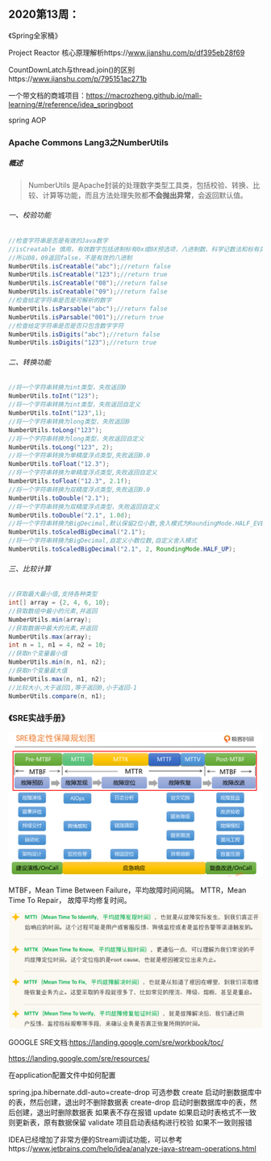 ## 2020第13周：

《Spring全家桶》

Project Reactor 核心原理解析https://www.jianshu.com/p/df395eb28f69

CountDownLatch与thread.join()的区别https://www.jianshu.com/p/795151ac271b

一个带文档的商城项目：https://macrozheng.github.io/mall-learning/#/reference/idea_springboot

spring AOP 

###  Apache Commons Lang3之NumberUtils

##### 概述

> NumberUtils 是Apache封装的处理数字类型工具类，包括校验、转换、比较、计算等功能，而且方法处理失败都**不会抛出异常**，会返回默认值。

###### 一、校验功能



```java
//检查字符串是否是有效的Java数字
//isCreatable 慎用，有效数字包括进制标有0x或0X预选项，八进制数、科学记数法和标有类型限定符的数字
//所以08，09返回false，不是有效的八进制
NumberUtils.isCreatable("abc");//return false
NumberUtils.isCreatable("123");//return true
NumberUtils.isCreatable("08");//return false
NumberUtils.isCreatable("09");//return false
//检查给定字符串是否是可解析的数字
NumberUtils.isParsable("abc");//return false
NumberUtils.isParsable("001");//return true
//检查给定字符串是否是否只包含数字字符
NumberUtils.isDigits("abc");//return false
NumberUtils.isDigits("123");//return true
```

###### 二、转换功能



```java
//将一个字符串转换为int类型，失败返回0
NumberUtils.toInt("123");
//将一个字符串转换为int类型，失败返回自定义
NumberUtils.toInt("123",1);
//将一个字符串转换为long类型，失败返回0
NumberUtils.toLong("123");
//将一个字符串转换为long类型，失败返回自定义
NumberUtils.toLong("123", 2);
//将一个字符串转换为单精度浮点类型,失败返回0.0
NumberUtils.toFloat("12.3");
//将一个字符串转换为单精度浮点类型,失败返回自定义
NumberUtils.toFloat("12.3", 2.1f);
//将一个字符串转换为双精度浮点类型,失败返回0.0
NumberUtils.toDouble("2.1");
//将一个字符串转换为双精度浮点类型，失败返回自定义
NumberUtils.toDouble("2.1", 1.0d);
//将一个字符串转换为BigDecimal,默认保留2位小数,舍入模式为RoundingMode.HALF_EVEN
NumberUtils.toScaledBigDecimal("2.1");
//将一个字符串转换为BigDecimal,自定义小数位数,自定义舍入模式
NumberUtils.toScaledBigDecimal("2.1", 2, RoundingMode.HALF_UP);
```

###### 三、比较计算



```java
//获取最大最小值,支持各种类型
int[] array = {2, 4, 6, 10};
//获取数组中最小的元素,并返回
NumberUtils.min(array);
//获取数据中最大的元素,并返回
NumberUtils.max(array);
int n = 1, n1 = 4, n2 = 10;
//获取n个变量最小值
NumberUtils.min(n, n1, n2);
//获取n个变量最大值
NumberUtils.max(n, n1, n2);
//比较大小,大于返回1,等于返回0,小于返回-1
NumberUtils.compare(n, n1);
```

### 《SRE实战手册》

![image-20200326135851313](2020第13周：（0323-0329）.assets/image-20200326135851313.png)

MTBF，Mean Time Between Failure，平均故障时间间隔。
MTTR，Mean Time To Repair， 故障平均修复时间。

![image-20200326135947476](2020第13周：（0323-0329）.assets/image-20200326135947476.png)

GOOGLE SRE文档:https://landing.google.com/sre/workbook/toc/

https://landing.google.com/sre/resources/



在application配置文件中如何配置

spring.jpa.hibernate.ddl-auto=create-drop
可选参数 
create 启动时删数据库中的表，然后创建，退出时不删除数据表 
create-drop 启动时删数据库中的表，然后创建，退出时删除数据表 如果表不存在报错 
update 如果启动时表格式不一致则更新表，原有数据保留 
validate 项目启动表结构进行校验 如果不一致则报错

IDEA已经增加了非常方便的Stream调试功能，可以参考https://www.jetbrains.com/help/idea/analyze-java-stream-operations.html










